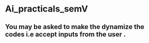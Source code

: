 # Ai_practicals_semV

## You may be asked to make the dynamize the codes i.e accept inputs from the user .

